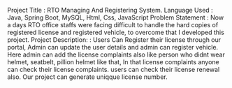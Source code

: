 Project Title         : RTO Managing And Registering System.
Language Used         : Java, Spring Boot, MySQL, Html, Css, JavaScript
Problem Statement     : Now a days RTO office staffs were facing difficult to handle the hard copies of registered license and registered vehicle, to overcome that I developed this project.
Project Description:  : Users Can Register their license through our portal, Admin can update the user details and admin can register vehicle. 
                        Here admin can add the license complaints also like person who didnt wear helmet, seatbelt, pillion helmet like that,
                        In that license complaints anyone can check their license complaints. users can check their license renewal also. Our project can generate uniqque license number.
